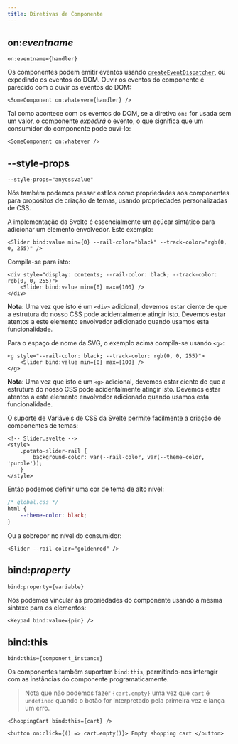 ```yaml
---
title: Diretivas de Componente
---
```


## on:_eventname_

```svelte
on:eventname={handler}
```

Os componentes podem emitir eventos usando [`createEventDispatcher`](/docs/svelte#createeventdispatcher), ou expedindo os eventos do DOM. Ouvir os eventos do componente é parecido com o ouvir os eventos do DOM:

```svelte
<SomeComponent on:whatever={handler} />
```

Tal como acontece com os eventos do DOM, se a diretiva `on:` for usada sem um valor, o componente _expedirá_ o evento, o que significa que um consumidor do componente pode ouvi-lo:

```svelte
<SomeComponent on:whatever />
```

## --style-props

```svelte
--style-props="anycssvalue"
```

Nós também podemos passar estilos como propriedades aos componentes para propósitos de criação de temas, usando propriedades personalizadas de CSS.

A implementação da Svelte é essencialmente um açúcar sintático para adicionar um elemento envolvedor. Este exemplo:

```svelte
<Slider bind:value min={0} --rail-color="black" --track-color="rgb(0, 0, 255)" />
```

Compila-se para isto:

```svelte
<div style="display: contents; --rail-color: black; --track-color: rgb(0, 0, 255)">
	<Slider bind:value min={0} max={100} />
</div>
```

**Nota**: Uma vez que isto é um `<div>` adicional, devemos estar ciente de que a estrutura do nosso CSS pode acidentalmente atingir isto. Devemos estar atentos a este elemento envolvedor adicionado quando usamos esta funcionalidade.

Para o espaço de nome da SVG, o exemplo acima compila-se usando `<g>`:

```svelte
<g style="--rail-color: black; --track-color: rgb(0, 0, 255)">
	<Slider bind:value min={0} max={100} />
</g>
```

**Nota**: Uma vez que isto é um `<g>` adicional, devemos estar ciente de que a estrutura do nosso CSS pode acidentalmente atingir isto. Devemos estar atentos a este elemento envolvedor adicionado quando usamos esta funcionalidade.

O suporte de Variáveis de CSS da Svelte permite facilmente a criação de componentes de temas:

```svelte
<!-- Slider.svelte -->
<style>
	.potato-slider-rail {
		background-color: var(--rail-color, var(--theme-color, 'purple'));
	}
</style>
```

Então podemos definir uma cor de tema de alto nível:

```css
/* global.css */
html {
	--theme-color: black;
}
```

Ou a sobrepor no nível do consumidor:

```svelte
<Slider --rail-color="goldenrod" />
```

## bind:_property_

```svelte
bind:property={variable}
```

Nós podemos vincular às propriedades do componente usando a mesma sintaxe para os elementos:

```svelte
<Keypad bind:value={pin} />
```

## bind:this

```svelte
bind:this={component_instance}
```

Os componentes também suportam `bind:this`, permitindo-nos interagir com as instâncias do componente programaticamente.

> Nota que não podemos fazer `{cart.empty}` uma vez que `cart` é `undefined` quando o botão for interpretado pela primeira vez e lança um erro.

```svelte
<ShoppingCart bind:this={cart} />

<button on:click={() => cart.empty()}> Empty shopping cart </button>
```
